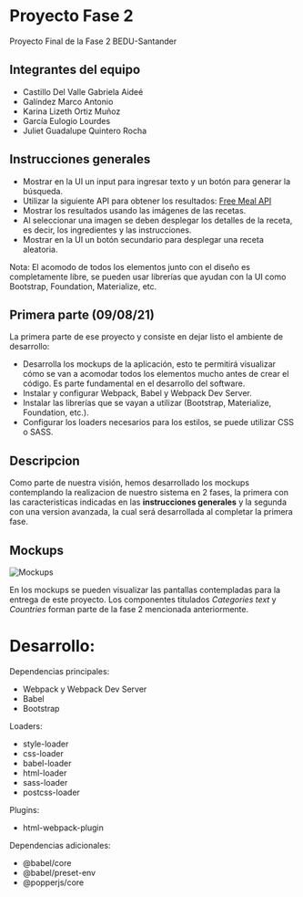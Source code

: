 # Proyecto Fase 2 
Proyecto Final de la Fase 2 BEDU-Santander

## Integrantes del equipo
* Castillo Del Valle Gabriela Aideé
* Galíndez Marco Antonio
* Karina Lizeth Ortiz Muñoz
* García Eulogio Lourdes
* Juliet Guadalupe Quintero Rocha

## Instrucciones generales
* Mostrar en la UI un input para ingresar texto y un botón para generar la búsqueda.
* Utilizar la siguiente API para obtener los resultados: [Free Meal API](https://www.themealdb.com/api.php)
* Mostrar los resultados usando las imágenes de las recetas.
* Al seleccionar una imagen se deben desplegar los detalles de la receta, es decir, los ingredientes y las instrucciones.
* Mostrar en la UI un botón secundario para desplegar una receta aleatoria.

Nota: El acomodo de todos los elementos junto con el diseño es completamente libre, se pueden usar librerías que ayudan con la UI como Bootstrap, Foundation, Materialize, etc.

## Primera parte (09/08/21)
La primera parte de ese proyecto y consiste en dejar listo el ambiente de desarrollo:
* Desarrolla los mockups de la aplicación, esto te permitirá visualizar cómo se van a acomodar todos los elementos mucho antes de crear el código. Es parte fundamental en el desarrollo del software.
* Instalar y configurar Webpack, Babel y Webpack Dev Server.
* Instalar las librerías que se vayan a utilizar (Bootstrap, Materialize, Foundation, etc.).
* Configurar los loaders necesarios para los estilos, se puede utilizar CSS o SASS.

## Descripcion
Como parte de nuestra visión, hemos desarrollado los mockups contemplando la realizacion de nuestro sistema en 2 fases, la primera con las caracteristicas indicadas en las **instrucciones generales** y la segunda con una version avanzada, la cual será desarrollada al completar la primera fase.

## Mockups

![Mockups](mockups_de_la_aplicación.jpeg)

En los mockups se pueden visualizar las pantallas contempladas para la entrega de este proyecto. Los componentes titulados *Categories text* y *Countries* forman parte de la fase 2 mencionada anteriormente.


# Desarrollo:

Dependencias principales: 
  * Webpack y Webpack Dev Server
  * Babel
  * Bootstrap

Loaders: 
  * style-loader
  * css-loader
  * babel-loader
  * html-loader
  * sass-loader
  * postcss-loader
 
Plugins:
  * html-webpack-plugin
  
Dependencias adicionales:
  * @babel/core
  * @babel/preset-env
  * @popperjs/core

